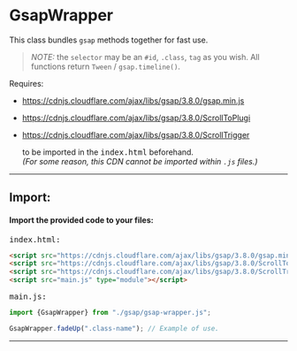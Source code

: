 # GsapWrapper
This class bundles `gsap` methods together for fast use.

> *NOTE:* the `selector` may be an `#id`, `.class`, `tag` as you wish.
All functions return `Tween` / `gsap.timeline()`.

Requires:
 - https://cdnjs.cloudflare.com/ajax/libs/gsap/3.8.0/gsap.min.js
 - https://cdnjs.cloudflare.com/ajax/libs/gsap/3.8.0/ScrollToPlugi
 - https://cdnjs.cloudflare.com/ajax/libs/gsap/3.8.0/ScrollTrigger
 
     to be imported in the <tt>index.html</tt> beforehand.     
    *(For some reason, this CDN cannot be imported within `.js` files.)*

  
------------------------------------------------
## Import:

#### **Import the provided code to your files:**

<tt>index.html:</tt>
```html
<script src="https://cdnjs.cloudflare.com/ajax/libs/gsap/3.8.0/gsap.min.js"></script>
<script src="https://cdnjs.cloudflare.com/ajax/libs/gsap/3.8.0/ScrollToPlugin.min.js"></script>
<script src="https://cdnjs.cloudflare.com/ajax/libs/gsap/3.8.0/ScrollTrigger.min.js"></script>
<script src="main.js" type="module"></script>
```

<tt>main.js:</tt>
```js
import {GsapWrapper} from "./gsap/gsap-wrapper.js";

GsapWrapper.fadeUp(".class-name"); // Example of use.
```
------------------------------------------------
